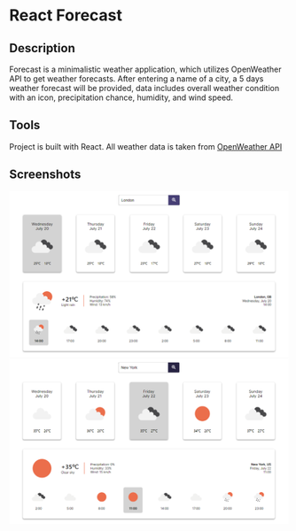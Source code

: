 # React Forecast

## Description

Forecast is a minimalistic weather application, which utilizes OpenWeather API to get weather forecasts.
After entering a name of a city, a 5 days weather forecast will be provided, data includes overall weather condition with an icon, precipitation chance, humidity, and wind speed.

## Tools

Project is built with React. All weather data is taken from [OpenWeather API](https://openweathermap.org/api)

## Screenshots

![London](/screenshots/1.png)
![New York](/screenshots/2.png)
